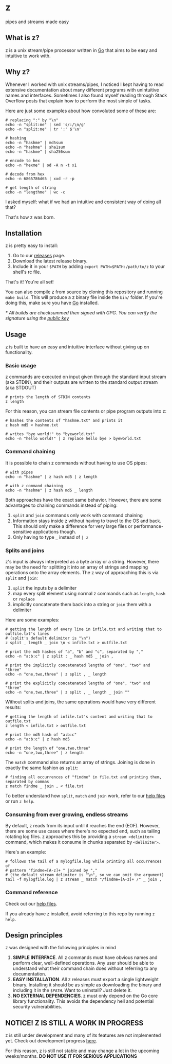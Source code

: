 
# z
pipes and streams made easy

## What is z?
z is a unix stream/pipe processor written in [Go](https://golang.org/) that aims to be easy and intuitive to work with.

## Why z?
Whenever I worked with unix streams/pipes, I noticed I kept having to read extensive documentation about many different programs with unintuitive names and interfaces. Sometimes I also found myself reading through Stack Overflow posts that explain how to perform the most simple of tasks.

Here are just some examples about how convoluted some of these are:

```
# replacing ":" by "\n"
echo -n "split:me" | sed 's/:/\n/g'
echo -n "split:me" | tr ':' $'\n'

# hashing 
echo -n "hashme" | md5sum
echo -n "hashme" | sha1sum
echo -n "hashme" | sha256sum

# encode to hex
echo -n "hexme" | od -A n -t x1

# decode from hex 
echo -n 6865786d65 | xxd -r -p

# get length of string
echo -n "lengthme" | wc -c
```

I asked myself: what if we had an intuitive and consistent way of doing all that?

That's how z was born.

## Installation
z is pretty easy to install:
1. Go to our [releases](https://github.com/serramatutu/z/releases) page.
2. Download the latest release binary.
3. Include it in your `$PATH` by adding `export PATH=$PATH:/path/to/z` to your shell's rc file.

That's it! You're all set!

You can also compile z from source by cloning this repository and running `make build`. This will produce a z binary file inside the `bin/` folder. If you're doing this, make sure you have [Go](https://golang.org/) installed.

_* All builds are checksummed then signed with GPG. You can verify the signature using the [public key](./pubkey.asc)_

## Usage
z is built to have an easy and intuitive interface without giving up on functionality.

### Basic usage
z commands are executed on input given through the standard input stream (aka STDIN), and their outputs are written to the standard output stream (aka STDOUT)
```
# prints the length of STDIN contents
z length
```

For this reason, you can stream file contents or pipe program outputs into z:
```
# hashes the contents of "hashme.txt" and prints it
z hash md5 < hashme.txt

# writes "bye world!" to "byeworld.txt"
echo -n "hello world!" | z replace hello bye > byeworld.txt
```

### Command chaining
It is possible to chain z commands without having to use OS pipes:
```
# with pipes
echo -n "hashme" | z hash md5 | z length

# with z command chaining
echo -n "hashme" | z hash md5 _ length
```

Both approaches have the exact same behavior. However, there are some advantages to chaining commands instead of piping:
1. `split` and `join` commands only work with command chaining
2. Information stays inside z without having to travel to the OS and back. This should only make a difference for very large files or performance-sensitive applications though.
3. Only having to type `_` instead of `| z`

### Splits and joins
z's input is always interpreted as a byte array or a string. However, there may be the need for splitting it into an array of strings and mapping operations onto the array elements. The z way of approaching this is via `split` and `join`:
1. `split` the inputs by a delimiter
2. map every split element using normal z commands such as `length`, `hash` or `replace`
3. implicitly concatenate them back into a string or `join` them with a delimiter

Here are some examples:
```
# getting the length of every line in infile.txt and writing that to outfile.txt's lines
# (split's default delimiter is "\n")
z split _ length _ join \n < infile.txt > outfile.txt

# print the md5 hashes of "a", "b" and "c", separated by ","
echo -n "a:b:c" | z split : _ hash md5 _ join ,

# print the implicitly concatenated lengths of "one", "two" and "three"
echo -n "one,two,three" | z split , _ length

# print the explicitly concatenated lengths of "one", "two" and "three"
echo -n "one,two,three" | z split , _ length _ join ""
```

Without splits and joins, the same operations would have very different results:
```
# getting the length of infile.txt's content and writing that to outfile.txt
z length < infile.txt > outfile.txt

# print the md5 hash of "a:b:c"
echo -n "a:b:c" | z hash md5

# print the length of "one,two,three"
echo -n "one,two,three" | z length
```

The `match` command also returns an array of strings. Joining is done in exactly the same fashion as `split`:

```
# finding all occurrences of "findme" in file.txt and printing them, separated by commas
z match findme _ join , < file.txt
```

To better understand how `split`, `match` and `join` work, refer to our [help files](./help/) or run `z help`.

### Consuming from ever growing, endless streams
By default, z reads from its input until it reaches the end (EOF). However, there are some use cases where there's no expected end, such as tailing rotating log files. z approaches this by providing a `stream <delimiter>` command, which makes it consume in chunks separated by `<delimiter>`.

Here's an example:
```
# follows the tail of a mylogfile.log while printing all occurrences of 
# pattern "findme=[A-z]+ " joined by ","
# (the default stream delimiter is "\n", so we can omit the argument)
tail -f mylogfile.log | z stream _ match "/findme=[A-z]+ /" _ join ,
```

### Command reference

Check out our [help files](./help/).

If you already have z installed, avoid referring to this repo by running `z help`.

## Design principles
z was designed with the following principles in mind
1. **SIMPLE INTERFACE**. All z commands must have obvious names and perform clear, well-defined operations. Any user should be able to understand what their command chain does without referring to any documentation.
2. **EASY INSTALLATION**. All z releases must export a single lightweight binary. Installing it should be as simple as downloading the binary and including it in the `$PATH`. Want to uninstall? Just delete it.
3. **NO EXTERNAL DEPENDENCIES**. z must only depend on the Go core library functionality. This avoids the dependency hell and potential security vulnerabilities.


## NOTICE! Z IS STILL A WORK IN PROGRESS 
z is still under development and many of its features are not implemented yet. Check out development progress [here](./TODO.md).

For this reason, z is still not stable and may change a lot in the upcoming weeks/months. **DO NOT USE IT FOR SERIOUS APPLICATIONS**

